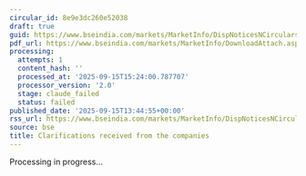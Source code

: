 ```yaml
---
circular_id: 8e9e3dc260e52038
draft: true
guid: https://www.bseindia.com/markets/MarketInfo/DispNoticesNCirculars.aspx?Noticeid={931F6DFE-977E-4282-B987-E4CE13DE38BC}&noticeno=20250915-62&dt=09/15/2025&icount=62&totcount=66&flag=0
pdf_url: https://www.bseindia.com/markets/MarketInfo/DownloadAttach.aspx?id=20250915-62&attachedId=d0297bf6-c44b-4fa7-9344-d5e85d09ac59
processing:
  attempts: 1
  content_hash: ''
  processed_at: '2025-09-15T15:24:00.787707'
  processor_version: '2.0'
  stage: claude_failed
  status: failed
published_date: '2025-09-15T13:44:55+00:00'
rss_url: https://www.bseindia.com/markets/MarketInfo/DispNoticesNCirculars.aspx?Noticeid={931F6DFE-977E-4282-B987-E4CE13DE38BC}&noticeno=20250915-62&dt=09/15/2025&icount=62&totcount=66&flag=0
source: bse
title: Clarifications received from the companies
---
```


Processing in progress...